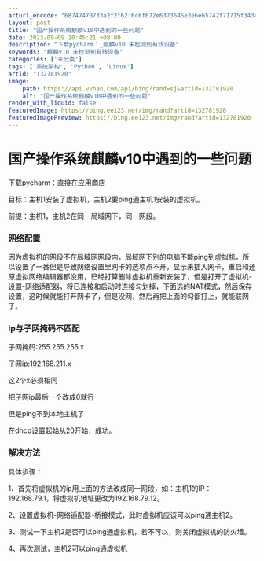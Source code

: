 ```yaml
---
arturl_encode: "68747470733a2f2f62:6c6f672e6373646e2e6e65742f71715f34343834363735362f:61727469636c652f64657461696c732f313332373831393230"
layout: post
title: "国产操作系统麒麟v10中遇到的一些问题"
date: 2023-09-09 20:45:21 +08:00
description: "下载pycharm：_麒麟v10 未检测到有线设备"
keywords: "麒麟v10 未检测到有线设备"
categories: ['未分类']
tags: ['系统架构', 'Python', 'Linux']
artid: "132781920"
image:
    path: https://api.vvhan.com/api/bing?rand=sj&artid=132781920
    alt: "国产操作系统麒麟v10中遇到的一些问题"
render_with_liquid: false
featuredImage: https://bing.ee123.net/img/rand?artid=132781920
featuredImagePreview: https://bing.ee123.net/img/rand?artid=132781920
---
```


# 国产操作系统麒麟v10中遇到的一些问题

下载pycharm：直接在应用商店

目标：主机1安装了虚拟机，主机2要ping通主机1安装的虚拟机。

前提：主机1，主机2在同一局域网下，同一网段。

### 网络配置

因为虚拟机的网段不在局域网网段内，局域网下别的电脑不能ping到虚拟机，所以设置了一番但是导致网络设置里网卡的选项点不开，显示未插入网卡，重启和还原虚拟网络编辑器都没用，已经打算删除虚拟机重新安装了，但是打开了虚拟机-设置-网络适配器，将已连接和启动时连接勾划掉，下面选的NAT模式，然后保存设置，这时候就能打开网卡了，但是没网，然后再把上面的勾都打上，就能联网了。

### ip与子网掩码不匹配

子网掩码:255.255.255.x

子网ip:192.168.211.x

这2个x必须相同
  
把子网ip最后一个改成0就行
  
但是ping不到本地主机了

在dhcp设置起始从20开始，成功。

### 解决方法

具体步骤：

1、首先将虚拟机的ip用上面的方法改成同一网段，如：主机1的IP：192.168.79.1，将虚拟机地址更改为192.168.79.12。

2、设置虚拟机-网络适配器-桥接模式，此时虚拟机应该可以ping通主机2。

3、测试一下主机2是否可以ping通虚拟机，若不可以，则关闭虚拟机的防火墙。

4、再次测试，主机2可以ping通虚拟机